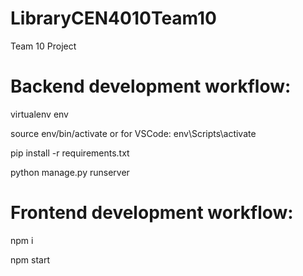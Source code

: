 # LibraryCEN4010Team10
Team 10 Project

# Backend development workflow:

virtualenv env

source env/bin/activate or for VSCode: env\Scripts\activate

pip install -r requirements.txt

python manage.py runserver

# Frontend development workflow:
npm i

npm start

